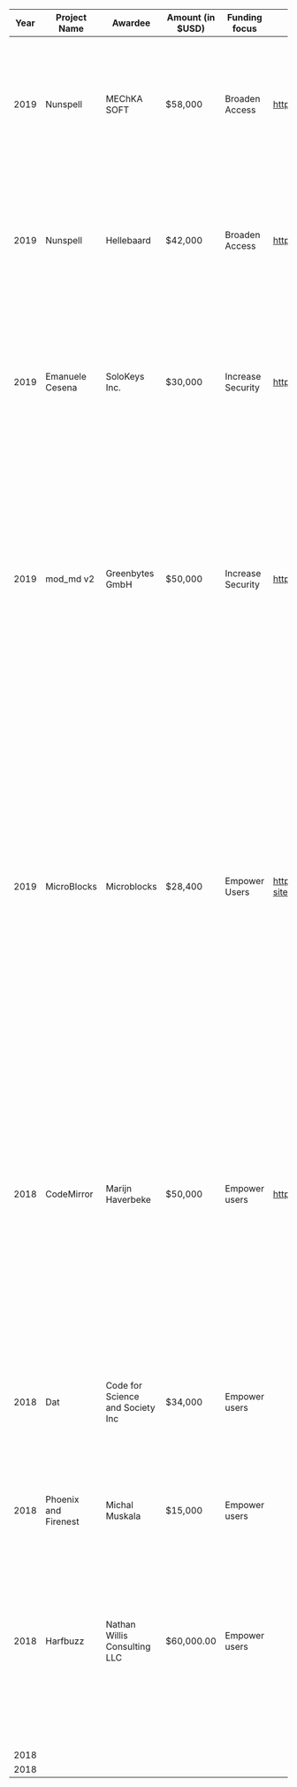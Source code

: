 |Year| Project Name  | Awardee  |  Amount (in $USD) |  Funding focus | Project website  | GitHub link  | Project summary  |
|---|---|---|---|---|---|---|---|
|2019| Nunspell  |  MEChKA SOFT |  $58,000 |  Broaden Access |  https://nuspell.github.io/ | https://github.com/nuspell/nuspell  | Nuspell is a spell checker software library and command-line program designed for natural languages with rich morphology and complex word compounding. |
|2019| Nunspell  |  Hellebaard |  $42,000 | Broaden Access  | https://nuspell.github.io/  | https://github.com/nuspell/nuspell  | Nuspell is a spell checker software library and command-line program designed for natural languages with rich morphology and complex word compounding. |
|2019| Emanuele Cesena |  SoloKeys Inc. | $30,000 | Increase Security | https://github.com/solokeys/solo  |  https://solokeys.com |  SoloKeys makes open source hardware for secure login. They are seeking funding to achieve FIDO2 certification and to positionSoloKeys as the reference implementation for a FIDO2. |
|2019| mod_md v2 | Greenbytes GmbH | $50,000 | Increase Security | https://github.com/icing/mod_md | https://httpd.apache.org | The Apache HTTP Server Project is an effort to develop and maintain an open-source HTTP server for modern operating systems including UNIX and Windows. The goal of this project is to provide a secure, efficient and extensible server that provides HTTP services in sync with the current HTTP standards.|
|2019| MicroBlocks | Microblocks | $28,400 | Empower Users | https://github.com/bromagosa/microblocks-site | http://microblocks.fun | MicroBlocks is a free, open-source, blocks-based programming environment for microcontrollers such as the BBC micro:bit. The primary goal of MicroBlocks is to teach children (ages 10-15) programming and computational thinking through exciting physical computing projects that connect to their personal interests. MicroBlocks includes Mozilla’s WoT library directly in the Integrated Development Environment (IDE), along with several examples.|
|2018|CodeMirror| Marijn Haverbeke | $50,000 | Empower users | https://codemirror.net/ | https://github.com/codemirror/codemirror.next | CodeMirror is a source code editor component for use in the browser. It aims to provide a powerful, feature-rich text editor that's easy to integrate into websites. It's the editor used GibHub and Bitbucket's web interface, the devtools for Firefox, Chrome, and Safari, and sites like jsfiddle, jsbin, and glitch.com.|
|2018| Dat | Code for Science and Society Inc | $34,000 | Empower users |   | https://github.com/datproject | Dat is a nonprofit-backed data sharing protocol for applications of the future. With software built for researchers and data management, Dat empowers people with decentralized data tools.|
|2018| Phoenix and Firenest | Michal  Muskala | $15,000 | Empower users |   |   | Productive, reliable, fast web framework for Elixir. |
|2018| Harfbuzz | Nathan Willis Consulting LLC | $60,000.00 | Empower users |   |   | HarfBuzz is an OpenType text-shaping engine. It is the piece of text layout that takes a string of raw character codes (from a file or stream), converts them into the correct glyph references in the active font file, and positions them into the correct horizontal and vertical arrangement.|
|2018|   |   |   |   |   |   |   |
|2018|   |   |   |   |   |   |   |
